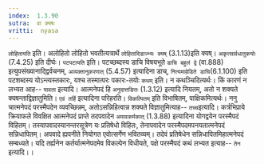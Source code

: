 ```yaml
---
index:  1.3.90
sutra:  वा क्यषः
vritti:  nyasa
---
```


`लोहितायति` इति। अलोहितो लोहितो भवतीत्यत्रार्थे `लोहितादिडाज्भ्यः क्यष्` (3.1.13)इति क्यष्। `अकृत्सार्वधातुकयोः` (7.4.25) इति दीर्घः। `पटपटायति` इति। पटच्छब्दस्य डाचि विषयभूते `डाचि बहुलं द्वे` (वा.888) इत्युपसंख्यानाद्द्विर्वचनम्, `अव्यक्तानुकरणात्` (5.4.57) इत्यादिना डाच्, `नित्यमाम्रेडिते डाचि`(6.1.100) इति पटशब्दस्य योऽन्त्यस्तकारः, यश्च तस्मात्परः पकारः-तयोः
`कथम्` इति। न कथञ्चिदित्यर्थः। किं कारणं न लभ्यत आह-- `यावता` इत्यादि। आत्मनेपदं हि `अनुदात्तङितः` (1.3.12) इत्यादि नियतम्, अतो न शक्यते क्यषन्ताद्विज्ञातुमिति। `एवं तर्हि` इत्यादिना परिहरति। `विकल्पितम्` इति विभाषितम्, पाक्षिकमित्यर्थः। ननु चात्मनेपदं परस्मैपदेन व्यवच्छिन्नम्, अतोऽसन्निहित्वान्न शक्यते विज्ञातुमित्याह-- `तच्च`इत्यादि। कर्त्रभिप्राये क्रियाफले विवक्षित आत्मनेपदं प्राप्ते तदपवादेन `अमावकर्मकात्` (1.3.88) इत्यादिना योगद्वयेन परस्मैपदं विहितम्। तस्यापवादस्यानन्तरसूत्रेण यः प्रतिषेधो विहितः, तेनापवादेन परस्मैपदमपनयतात्मनेपदं सन्निधापितम्। अपवादे ह्यपनीते नियोगत एवोत्सर्गेण भवितव्यम्। तदेवं प्रतिषेधेन सन्निधापितमिहात्मनेपदं सम्बध्यते। यदि तर्ह्यनेन कर्तर्यात्मनेपदमेव विकल्पेन विधीयते, पक्षे परस्मैपदं कथं लभ्यत इत्याह-- `तेन` इत्यादि।।

